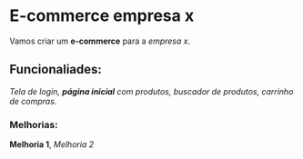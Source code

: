 # E-commerce empresa x

Vamos criar um **e-commerce** para a *empresa x*.

## Funcionaliades: 

*Tela de login, **página inicial** com produtos, buscador de produtos, carrinho de compras.*

### Melhorias:

__Melhoria 1__, _Melhoria 2_